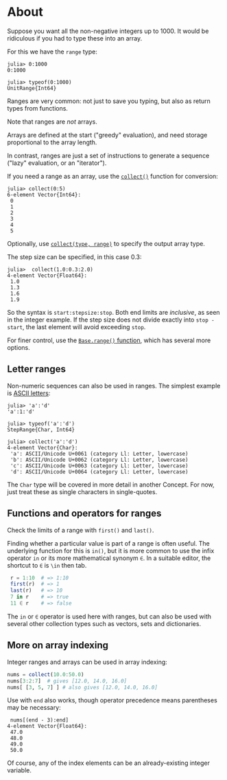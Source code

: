 # About

Suppose you want all the non-negative integers up to 1000.
It would be ridiculous if you had to type these into an array.

For this we have the `range` type:

```julia-repl
julia> 0:1000
0:1000

julia> typeof(0:1000)
UnitRange{Int64}
```

Ranges are very common: not just to save you typing, but also as return types from functions.

Note that ranges are _not_ arrays.

Arrays are defined at the start ("greedy" evaluation), and need storage proportional to the array length.

In contrast, ranges are just a set of instructions to generate a sequence ("lazy" evaluation, or an "iterator").

If you need a range as an array, use the [`collect()`][collect1] function for conversion:

```julia-repl
julia> collect(0:5)
6-element Vector{Int64}:
 0
 1
 2
 3
 4
 5
```

Optionally, use [`collect(type, range)`][collect2] to specify the output array type.

The step size can be specified, in this case 0.3:

```julia-repl
julia>  collect(1.0:0.3:2.0)
4-element Vector{Float64}:
 1.0
 1.3
 1.6
 1.9
```

So the syntax is `start:stepsize:stop`.
Both end limits are _inclusive_, as seen in the integer example.
If the step size does not divide exactly into `stop - start`, the last element will avoid exceeding `stop`.

For finer control, use the [`Base.range()` function][base-range], which has several more options.

## Letter ranges

Non-numeric sequences can also be used in ranges.
The simplest example is [ASCII letters][ascii]:

```julia-repl
julia> 'a':'d'
'a':1:'d'

julia> typeof('a':'d')
StepRange{Char, Int64}

julia> collect('a':'d')
4-element Vector{Char}:
 'a': ASCII/Unicode U+0061 (category Ll: Letter, lowercase)
 'b': ASCII/Unicode U+0062 (category Ll: Letter, lowercase)
 'c': ASCII/Unicode U+0063 (category Ll: Letter, lowercase)
 'd': ASCII/Unicode U+0064 (category Ll: Letter, lowercase)
```

The `Char` type will be covered in more detail in another Concept.
For now, just treat these as single characters in single-quotes.

## Functions and operators for ranges

Check the limits of a range with `first()` and `last()`.

Finding whether a particular value is part of a range is often useful.
The underlying function for this is `in()`, but it is more common to use the infix operator `in` or its more mathematical synonym `∈`.
In a suitable editor, the shortcut to `∈` is `\in` then tab.

```julia
 r = 1:10  # => 1:10
 first(r)  # => 1
 last(r)   # => 10
 7 in r    # => true
 11 ∈ r    # => false
```

The `in` or `∈` operator is used here with ranges, but can also be used with several other collection types such as vectors, sets and dictionaries.

## More on array indexing

Integer ranges and arrays can be used in array indexing:

```julia
nums = collect(10.0:50.0)
nums[3:2:7]  # gives [12.0, 14.0, 16.0]
nums[ [3, 5, 7] ] # also gives [12.0, 14.0, 16.0]
```

Use with `end` also works, though operator precedence means parentheses may be necessary:

```julia-repl
 nums[(end - 3):end]
4-element Vector{Float64}:
 47.0
 48.0
 49.0
 50.0
```

Of course, any of the index elements can be an already-existing integer variable.


[base-range]: https://docs.julialang.org/en/v1/base/math/#Base.range
[ascii]: https://en.wikipedia.org/wiki/ASCII
[collect1]: https://docs.julialang.org/en/v1/base/collections/#Base.collect-Tuple{Any}
[collect2]: https://docs.julialang.org/en/v1/base/collections/#Base.collect-Tuple{Type,%20Any}
